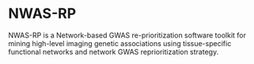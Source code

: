 # NWAS-RP

NWAS-RP is a Network-based GWAS re-prioritization software toolkit for mining high-level imaging genetic associations using tissue-specific functional networks and network GWAS reprioritization strategy.
